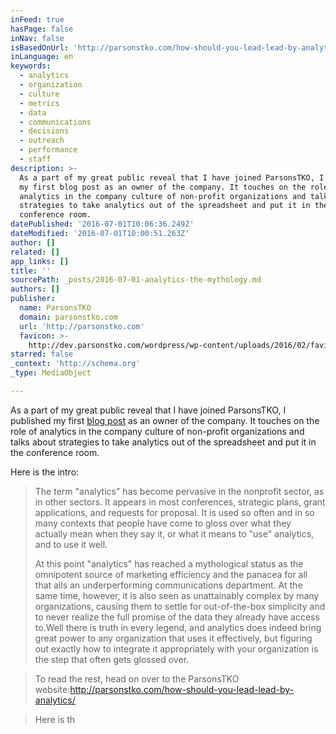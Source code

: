 ```yaml
---
inFeed: true
hasPage: false
inNav: false
isBasedOnUrl: 'http://parsonstko.com/how-should-you-lead-lead-by-analytics/'
inLanguage: en
keywords:
  - analytics
  - organization
  - culture
  - metrics
  - data
  - communications
  - decisions
  - outreach
  - performance
  - staff
description: >-
  As a part of my great public reveal that I have joined ParsonsTKO, I published
  my first blog post as an owner of the company. It touches on the role of
  analytics in the company culture of non-profit organizations and talks about
  strategies to take analytics out of the spreadsheet and put it in the
  conference room.
datePublished: '2016-07-01T10:06:36.249Z'
dateModified: '2016-07-01T10:00:51.263Z'
author: []
related: []
app_links: []
title: ''
sourcePath: _posts/2016-07-01-analytics-the-mythology.md
authors: []
publisher:
  name: ParsonsTKO
  domain: parsonstko.com
  url: 'http://parsonstko.com'
  favicon: >-
    http://dev.parsonstko.com/wordpress/wp-content/uploads/2016/02/favicon-16x16.png
starred: false
_context: 'http://schema.org'
_type: MediaObject

---
```

As a part of my great public reveal that I have joined ParsonsTKO, I published my first [blog post][0] as an owner of the company. It touches on the role of analytics in the company culture of non-profit organizations and talks about strategies to take analytics out of the spreadsheet and put it in the conference room.

Here is the intro:

> The term "analytics" has become pervasive in the nonprofit sector, as in other sectors. It appears in most conferences, strategic plans, grant applications, and requests for proposal. It is used so often and in so many contexts that people have come to gloss over what they actually mean when they say it, or what it means to "use" analytics, and to use it well.
> 
> At this point "analytics" has reached a mythological status as the omnipotent source of marketing efficiency and the panacea for all that ails an underperforming communications department. At the same time, however, it is also seen as unattainably complex by many organizations, causing them to settle for out-of-the-box simplicity and to never realize the full promise of the data they already have access to.Well there is truth in every legend, and analytics does indeed bring great power to any organization that uses it effectively, but figuring out exactly how to integrate it appropriately with your organization is the step that often gets glossed over.

> To read the rest, head on over to the ParsonsTKO website:http://parsonstko.com/how-should-you-lead-lead-by-analytics/

> Here is th



[0]: http://parsonstko.com/how-should-you-lead-lead-by-analytics/
